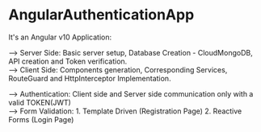 # AngularAuthenticationApp

It's an Angular v10 Application:   

--> Server Side: Basic server setup, Database Creation - CloudMongoDB, API  creation and Token verification.  
--> Client Side: Components generation, Corresponding Services, RouteGuard and HttpInterceptor Implementation.  

--> Authentication: Client side and Server side communication only with a valid TOKEN(JWT)  
--> Form Validation: 1. Template Driven (Registration Page) 2. Reactive Forms (Login Page)

